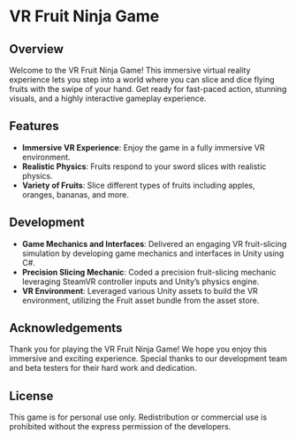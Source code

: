 # VR Fruit Ninja Game

## Overview
Welcome to the VR Fruit Ninja Game! This immersive virtual reality experience lets you step into a world where you can slice and dice flying fruits with the swipe of your hand. Get ready for fast-paced action, stunning visuals, and a highly interactive gameplay experience.

## Features
- **Immersive VR Experience**: Enjoy the game in a fully immersive VR environment.
- **Realistic Physics**: Fruits respond to your sword slices with realistic physics.
- **Variety of Fruits**: Slice different types of fruits including apples, oranges, bananas, and more.

## Development
- **Game Mechanics and Interfaces**: Delivered an engaging VR fruit-slicing simulation by developing game mechanics and interfaces in Unity using C#.
- **Precision Slicing Mechanic**: Coded a precision fruit-slicing mechanic leveraging SteamVR controller inputs and Unity’s physics engine.
- **VR Environment**: Leveraged various Unity assets to build the VR environment, utilizing the Fruit asset bundle from the asset store.

## Acknowledgements
Thank you for playing the VR Fruit Ninja Game! We hope you enjoy this immersive and exciting experience. Special thanks to our development team and beta testers for their hard work and dedication.

## License
This game is for personal use only. Redistribution or commercial use is prohibited without the express permission of the developers.
